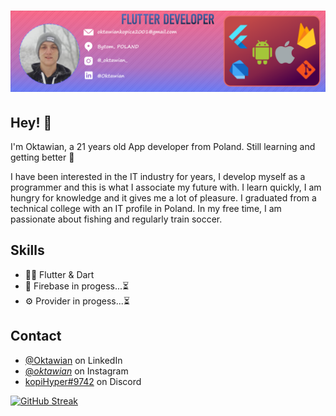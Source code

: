 <h1 align="center">
  <img src="BanerK.png" alt="Marton Lederer" />
</h1>

## Hey! 👋

I'm Oktawian, a 21 years old App developer from Poland. Still learning and getting better 🧠

I have been interested in the IT industry for years, I develop myself as a programmer and this is what I associate my future with. I learn quickly, I am hungry for knowledge and it gives me a lot of pleasure. I graduated from a technical college with an IT profile in Poland. In my free time, I am passionate about fishing and regularly train soccer.

## Skills

- 👨‍💻 Flutter & Dart
- 💽 Firebase in progess...⏳
- ⚙️  Provider in progess...⏳


## Contact

- [@Oktawian](https://www.linkedin.com/in/oktawian-kopica-403282259) on LinkedIn
- [@_oktawian_](https://www.instagram.com/_oktawian_/) on Instagram
- [kopiHyper#9742](./) on Discord

[![GitHub Streak](http://github-readme-streak-stats.herokuapp.com?user=kopiHyper&theme=dark)](https://git.io/streak-stats)
